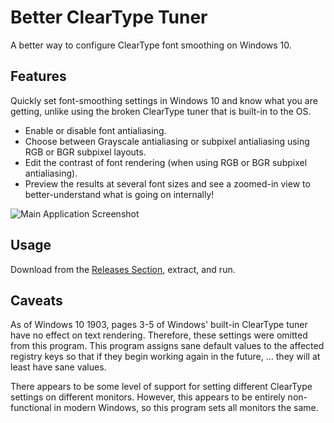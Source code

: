 # Better ClearType Tuner
A better way to configure ClearType font smoothing on Windows 10.

## Features

Quickly set font-smoothing settings in Windows 10 and know what you are getting, unlike using the broken ClearType tuner that is built-in to the OS.

* Enable or disable font antialiasing.
* Choose between Grayscale antialiasing or subpixel antialiasing using RGB or BGR subpixel layouts.
* Edit the contrast of font rendering (when using RGB or BGR subpixel antialiasing).
* Preview the results at several font sizes and see a zoomed-in view to better-understand what is going on internally!

![Main Application Screenshot](https://i.imgur.com/R9qlQbv.png)

## Usage

Download from the [Releases Section](https://github.com/bp2008/BetterClearTypeTuner/releases), extract, and run.

## Caveats

As of Windows 10 1903, pages 3-5 of Windows' built-in ClearType tuner have no effect on text rendering.  Therefore, these settings were omitted from this program.  This program assigns sane default values to the affected registry keys so that if they begin working again in the future, ... they will at least have sane values.

There appears to be some level of support for setting different ClearType settings on different monitors.  However, this appears to be entirely non-functional in modern Windows, so this program sets all monitors the same.
